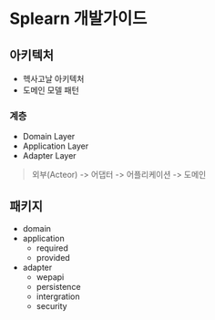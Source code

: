 # Splearn 개발가이드

## 아키텍처
- 헥사고날 아키텍처
- 도메인 모델 패턴

### 계층
- Domain Layer
- Application Layer
- Adapter Layer

> 외부(Acteor) -> 어댑터 -> 어플리케이션 -> 도메인

## 패키지
- domain
- application
  - required
  - provided
- adapter
  - wepapi
  - persistence
  - intergration
  - security